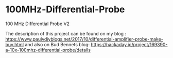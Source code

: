 # 100MHz-Differential-Probe
100 MHz Differential Probe V2

The description of this project can be found on my blog : 
https://www.paulvdiyblogs.net/2017/10/differential-amplifier-probe-make-buy.html
and also on Bud Bennets blog:
https://hackaday.io/project/169390-a-10x-100mhz-differential-probe/details

